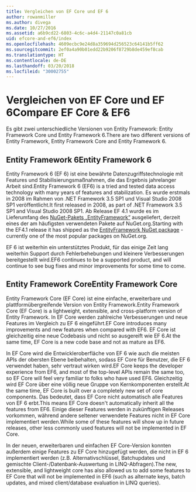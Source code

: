 ```yaml
---
title: Vergleichen von EF Core und EF 6
author: rowanmiller
ms.author: divega
ms.date: 10/27/2016
ms.assetid: a6b9cd22-6803-4c6c-a4d4-21147c0a81cb
uid: efcore-and-ef6/index
ms.openlocfilehash: 4609ecbc9e24d8a359694d256523c64141b5ff62
ms.sourcegitcommit: 2ef0a4a90b01edd22b9206f8729b8de459ef8cab
ms.translationtype: HT
ms.contentlocale: de-DE
ms.lasthandoff: 03/20/2018
ms.locfileid: "30002755"
---
```

# <a name="compare-ef-core--ef6"></a><span data-ttu-id="5b34a-102">Vergleichen von EF Core und EF 6</span><span class="sxs-lookup"><span data-stu-id="5b34a-102">Compare EF Core & EF6</span></span>

<span data-ttu-id="5b34a-103">Es gibt zwei unterschiedliche Versionen von Entity Framework: Entity Framework Core und Entity Framework 6.</span><span class="sxs-lookup"><span data-stu-id="5b34a-103">There are two different versions of Entity Framework, Entity Framework Core and Entity Framework 6.</span></span>

## <a name="entity-framework-6"></a><span data-ttu-id="5b34a-104">Entity Framework 6</span><span class="sxs-lookup"><span data-stu-id="5b34a-104">Entity Framework 6</span></span>

<span data-ttu-id="5b34a-105">Entity Framework 6 (EF 6) ist eine bewährte Datenzugriffstechnologie mit Features und Stabilisierungsmaßnahmen, die das Ergebnis jahrelanger Arbeit sind.</span><span class="sxs-lookup"><span data-stu-id="5b34a-105">Entity Framework 6 (EF6) is a tried and tested data access technology with many years of features and stabilization.</span></span> <span data-ttu-id="5b34a-106">Es wurde erstmals in 2008 im Rahmen von .NET Framework 3.5 SP1 und Visual Studio 2008 SP1 veröffentlicht.</span><span class="sxs-lookup"><span data-stu-id="5b34a-106">It first released in 2008, as part of .NET Framework 3.5 SP1 and Visual Studio 2008 SP1.</span></span> <span data-ttu-id="5b34a-107">Ab Release EF 4.1 wurde es im Lieferumfang des [NuGet-Pakets „EntityFramework“](https://www.nuget.org/packages/EntityFramework/) ausgeliefert, derzeit eines der am häufigsten verwendeten Pakete auf NuGet.org.</span><span class="sxs-lookup"><span data-stu-id="5b34a-107">Starting with the EF4.1 release it has shipped as the [EntityFramework NuGet package](https://www.nuget.org/packages/EntityFramework/) - currently one of the most popular packages on NuGet.org.</span></span>

<span data-ttu-id="5b34a-108">EF 6 ist weiterhin ein unterstütztes Produkt, für das einige Zeit lang weiterhin Support durch Fehlerbehebungen und kleinere Verbesserungen bereitgestellt wird.</span><span class="sxs-lookup"><span data-stu-id="5b34a-108">EF6 continues to be a supported product, and will continue to see bug fixes and minor improvements for some time to come.</span></span>

## <a name="entity-framework-core"></a><span data-ttu-id="5b34a-109">Entity Framework Core</span><span class="sxs-lookup"><span data-stu-id="5b34a-109">Entity Framework Core</span></span>

<span data-ttu-id="5b34a-110">Entity Framework Core (EF Core) ist eine einfache, erweiterbare und plattformübergreifende Version von Entity Framework.</span><span class="sxs-lookup"><span data-stu-id="5b34a-110">Entity Framework Core (EF Core) is a lightweight, extensible, and cross-platform version of Entity Framework.</span></span> <span data-ttu-id="5b34a-111">In EF Core werden zahlreiche Verbesserungen und neue Features im Vergleich zu EF 6 eingeführt.</span><span class="sxs-lookup"><span data-stu-id="5b34a-111">EF Core introduces many improvements and new features when compared with EF6.</span></span> <span data-ttu-id="5b34a-112">EF Core ist gleichzeitig eine neue Codebasis und nicht so ausgereift wie EF 6.</span><span class="sxs-lookup"><span data-stu-id="5b34a-112">At the same time, EF Core is a new code base and not as mature as EF6.</span></span>

<span data-ttu-id="5b34a-113">In EF Core wird die Entwickleroberfläche von EF 6 wie auch die meisten APIs der obersten Ebene beibehalten, sodass EF Core für Benutzer, die EF 6 verwendet haben, sehr vertraut wirken wird.</span><span class="sxs-lookup"><span data-stu-id="5b34a-113">EF Core keeps the developer experience from EF6, and most of the top-level APIs remain the same too, so EF Core will feel very familiar to folks who have used EF6.</span></span> <span data-ttu-id="5b34a-114">Gleichzeitig wird EF Core über eine völlig neue Gruppe von Kernkomponenten erstellt.</span><span class="sxs-lookup"><span data-stu-id="5b34a-114">At the same time, EF Core is built over a completely new set of core components.</span></span> <span data-ttu-id="5b34a-115">Das bedeutet, dass EF Core nicht automatisch alle Features von EF 6 erbt.</span><span class="sxs-lookup"><span data-stu-id="5b34a-115">This means EF Core doesn't automatically inherit all the features from EF6.</span></span> <span data-ttu-id="5b34a-116">Einige dieser Features werden in zukünftigen Releases vorkommen, während andere seltener verwendete Features nicht in EF Core implementiert werden.</span><span class="sxs-lookup"><span data-stu-id="5b34a-116">While some of these features will show up in future releases, other less commonly used features will not be implemented in EF Core.</span></span>

<span data-ttu-id="5b34a-117">In der neuen, erweiterbaren und einfachen EF Core-Version konnten außerdem einige Features zu EF Core hinzugefügt werden, die nicht in EF 6 implementiert werden (z.B. Alternativschlüssel, Batchupdates und gemischte Client-/Datenbank-Auswertung in LINQ-Abfragen).</span><span class="sxs-lookup"><span data-stu-id="5b34a-117">The new, extensible, and lightweight core has also allowed us to add some features to EF Core that will not be implemented in EF6 (such as alternate keys, batch updates, and mixed client/database evaluation in LINQ queries).</span></span>
